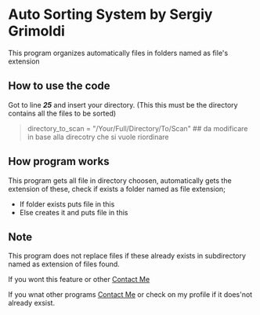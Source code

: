# **Auto Sorting System by Sergiy Grimoldi**

This program organizes automatically files in folders named as file's extension 

## How to use the code

Got to line ***25***
and insert your directory. (This this must be the directory contains all the files to be sorted)

> directory_to_scan = "/Your/Full/Directory/To/Scan" ## da modificare in base alla direcotry che si vuole riordinare

## How program works

This program gets all file in directory choosen, automatically gets the extension of these, check if exists a folder named as file extension;
   - If folder exists puts file in this
   - Else creates it and puts file in this

## Note

This program does not replace files if these already exists in subdirectory named as extension of files found.

If you wont this feature or other [Contact Me](mailto:grimo.sergiy@icloud.com)

If you wnat other programs [Contact Me](mailto:grimo.sergiy@icloud.com) or check on my profile if it does'not already exsist.
